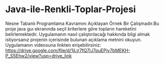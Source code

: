 # Java-ile-Renkli-Toplar-Projesi
Nesne Tabanlı Programlama Kavramını Açıklayan Örnek Bir Çalışmadır.Bu proje java guı ekranında seçil kriterlere göre topların hareketini belirlemektedir.
Uygulamanın nasıl çalıştırılacağı hakkında bilgi almak istiyorsanız projenin içerisinde bulunan açıklama metnini okuyun.
Uygulamanın videosuna linkten erişebilirsiniz:
https://drive.google.com/file/d/1jLjr7fQ7lJ7puEPjy7bMEKH-P_S5Ehw2/view?usp=drive_link
